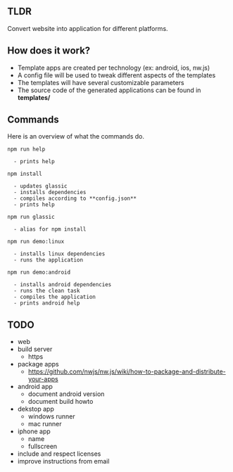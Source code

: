 ## TLDR

Convert website into application for different platforms.

## How does it work?

- Template apps are created per technology (ex: android, ios, nw.js)
- A config file will be used to tweak different aspects of the templates
- The templates will have several customizable parameters
- The source code of the generated applications can be found in **templates/**

## Commands

Here is an overview of what the commands do.

    npm run help

      - prints help

    npm install

      - updates glassic
      - installs dependencies
      - compiles according to **config.json**
      - prints help

    npm run glassic

      - alias for npm install

    npm run demo:linux

      - installs linux dependencies
      - runs the application

    npm run demo:android

      - installs android dependencies
      - runs the clean task
      - compiles the application
      - prints android help

## TODO

- web
- build server
  - https
- package apps
  - https://github.com/nwjs/nw.js/wiki/how-to-package-and-distribute-your-apps
- android app
  - document android version
  - document build howto
- dekstop app
  - windows runner
  - mac runner
- iphone app
  - name
  - fullscreen
- include and respect licenses
- improve instructions from email
